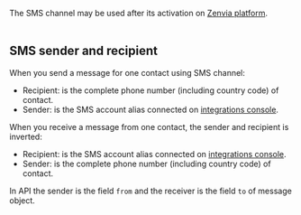 The SMS channel may be used after its activation on [Zenvia platform](https://app.zenvia.com/home/credentials).
<br/><br/>

## SMS sender and recipient
When you send a message for one contact using SMS channel:

* Recipient: is the complete phone number (including country code) of contact.
* Sender: is the SMS account alias connected on [integrations console](https://app.zenvia.com/home/credentials).

When you receive a message from one contact, the sender and recipient is inverted:

* Recipient: is the SMS account alias connected on [integrations console](https://app.zenvia.com/home/credentials).
* Sender: is the complete phone number (including country code) of contact.

In API the sender is the field `from` and the receiver is the field `to` of message object.
